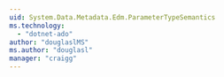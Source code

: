 ```yaml
---
uid: System.Data.Metadata.Edm.ParameterTypeSemantics
ms.technology: 
  - "dotnet-ado"
author: "douglaslMS"
ms.author: "douglasl"
manager: "craigg"
---
```

